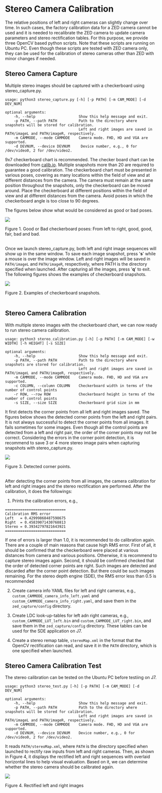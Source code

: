 Stereo Camera Calibration
==========================

The relative positions of left and right cameras can slightly change over time. In such cases, the factory calibration data for a ZED camera cannot be used and it is needed to recalibrate the ZED camera to update camera parameters and stereo rectification tables. For this purpose, we provide three OpenCV based python scripts. Note that these scripts are running on Ubuntu PC. Even though these scripts are tested with ZED camera only, they can be used for the calibration of stereo cameras other than ZED with minor changes if needed.

## Stereo Camera Capture

Multiple stereo images should be captured with a checkerboard using stereo_capture.py.

```
usage: python3 stereo_capture.py [-h] [-p PATH] [-m CAM_MODE] [-d DEV_NUM]

optional arguments:
    -h, --help                    Show this help message and exit.
    -p PATH, --path PATH          Path to the directory where snapshots will be stored for calibration.
                                  Left and right images are saved in PATH/imageL and PATH/imageR, respectively.
    -m CAMMODE, --mode CAMMODE    Camera mode. FHD, HD and VGA are supported.
    -d DEVNUM, --device DEVNUM     Device number, e.g., 0 for /dev/video0, 2 for /dev/video2.
```

9x7 checkerboard chart is recommended. The checker board chart can be downloaded from [calib.io](https://calib.io). Multiple snapshots more than 20 are required to guarantee a good calibration. The checkerboard chart must be presented in various poses, covering as many locations within the field of view and at different distances from the camera. The camera must remain at the same position throughout the snapshots, only the checkerboard can be moved around. Place the checkerboard at different positions within the field of view and at different distances from the camera. Avoid poses in which the checkerboard angle is too close to 90 degrees.

The figures below show what would be considered as good or bad poses.

<!-- <p align="center">
    <img src="docs/checkerboard_good.png" width="150">
    <img src="docs/checkerboard_good2.png" width="180">
    <img src="docs/checkerboard_fair.png" width="180">
    <img src="docs/checkerboard_bad.png" width="140">
    <img src="docs/checkerboard_bad2.png" width="120">
</p> -->
![](docs/stereo_calib_fig1.png)
<figcaption>Figure 1. Good or Bad checkerboard poses: From left to right, good, good, fair, bad and bad.</figcaption>
<br />

Once we launch stereo_capture.py, both left and right image sequences will show up in the same window. To save each image snapshot, press '**s**' while a mouse is over the image window. Left and right images will be saved in `PATH/imageL` and `PATH/imageR`, respectively, where PATH is the directory specified when launched. After capturing all the images, press '**q**' to exit. The following figures shows the examples of checkerboard snapshots.

<!-- <p align="center">
    <img src="docs/leftImage01.png" width="350"> <img src="docs/rightImage01.png" width="350">
    <img src="docs/leftImage02.png" width="350"> <img src="docs/rightImage02.png" width="350">
    <img src="docs/leftImage03.png" width="350"> <img src="docs/rightImage03.png" width="350">
    <img src="docs/leftImage04.png" width="350"> <img src="docs/rightImage04.png" width="350">
    <img src="docs/leftImage05.png" width="350"> <img src="docs/rightImage05.png" width="350">
</p> -->
![](docs/stereo_calib_fig2.png)
<figcaption>Figure 2. Examples of checkerboard snapshots.</figcaption>
<br />

## Stereo Camera Calibration

With multiple stereo images with the checkerboard chart, we can now ready to run stereo camera calibration.

```
usage: python3 stereo_calibration.py [-h] [-p PATH] [-m CAM_MODE] [-w WIDTH] [-h HEIGHT] [-s SIZE]

optional arguments:
    -h, --help                    Show this help message and exit.
    -p PATH, --path PATH          Path to the directory where snapshots are stored for calibration.
                                  Left and right images are saved in PATH/imageL and PATH/imageR, respectively.
    -m CAMMODE, --mode CAMMODE    Camera mode. FHD, HD and VGA are supported.
    -c COLUMN, --column COLUMN    Checkerboard width in terms of the number of control points
    -r ROW, --row ROW             Checkerboard height in terms of the number of control points
    -s SIZE, --size SIZE          Checkerboard grid size in mm
```

It first detects the corner points from all left and right images saved. The figures below shows the detected corner points from the left and right pairs. It is not always successful to detect the corner points from all images. It fails sometimes for some images. Even though all the control points are detected from a left and right pair, the order of the corner points may not be correct. Considering the errors in the corner point detection, it is recommend to save 3 or 4 more stereo image pairs when capturing snapshots with stereo_capture.py.

<!-- <p align="center">
    <img src="docs/leftImage_check01.png" width="350"> <img src="docs/rightImage_check01.png" width="350">
    <img src="docs/leftImage_check02.png" width="350"> <img src="docs/rightImage_check02.png" width="350">
    <img src="docs/leftImage_check03.png" width="350"> <img src="docs/rightImage_check03.png" width="350">
    <img src="docs/leftImage_check04.png" width="350"> <img src="docs/rightImage_check04.png" width="350">
    <img src="docs/leftImage_check05.png" width="350"> <img src="docs/rightImage_check05.png" width="350">
</p> -->
![](docs/stereo_calib_fig3.png)
<figcaption>Figure 3. Detected corner points.</figcaption>
<br />

After detecting the corner points from all images, the camera calibration for left and right images and the stereo rectification are performed. After the calibration, it does the followings:

1. Prints the calibration errors, e.g.,
```
============================
Calibration RMS error
Left   = 0.42999868487598675
Right  = 0.45839071430768813
Stereo = 0.39342797821643921
============================
```
If one of errors is larger than 1.0, it is recommended to do calibration again. There are a couple of main reasons that cause high RMS error. First of all, it should be confirmed that the checkerboard were placed at various distances from camera and various positions. Otherwise, it is recommend to capture stereo images again. Second, it should be confirmed checked that the order of detected corner points are right. Such images are detected and discarded after the corner point detection. But there could be such images remaining. For the stereo depth engine (SDE), the RMS error less than 0.5 is recommended

2. Create camera info YAML files for left and right cameras, e.g.,  `custom_CAMMODE_camera_info_left.yaml` and `custom_CAMMODE_camera_info_right.yaml`, and save them in the `zed_capture/config` directory.

3. Create LDC look-up-tables for left adn right cameras, e.g., `custom_CAMMODE_LUT_left.bin` and `custom_CAMMODE_LUT_right.bin`, and save them in the `zed_capture/config` directory. These tables can be used for the SDE application on J7.

4. Create a stereo remap table, `stereoMap.xml` in the format that the OpenCV rectification can read, and save it in the `PATH` directory, which is one specified when launched.

## Stereo Camera Calibration Test

The stereo calibration can be tested on the Ubuntu PC before testiing on J7.

```
usage: python3 stereo_test.py [-h] [-p PATH] [-m CAM_MODE] [-d DEV_NUM]

optional arguments:
    -h, --help                    Show this help message and exit.
    -p PATH, --path PATH          Path to the directory where snapshots will be stored for calibration.
                                  Left and right images are saved in PATH/imageL and PATH/imageR, respectively.
    -m CAMMODE, --mode CAMMODE    Camera mode. FHD, HD and VGA are supported.
    -d DEVNUM, --device DEVNUM    Device number, e.g., 0 for /dev/video0, 2 for /dev/video2.
```

It reads `PATH/stereoMap.xml`, where `PATH` is the directory specified when launched to rectify raw inputs from left and right cameras. Then, as shown in Figure 4, it displays the rectified left and right sequences with overlaid horizontal lines to help visual evaluation. Based on it, we can determine whether the stereo camera should be calibrated again.

<!-- <p align="center">
    <img src="docs/leftRectified.png" width="350"> <img src="docs/rightRectified.png" width="350">
</p> -->
![](docs/stereo_calib_fig4.png)
<figcaption>Figure 4. Rectified left and right images</figcaption>
